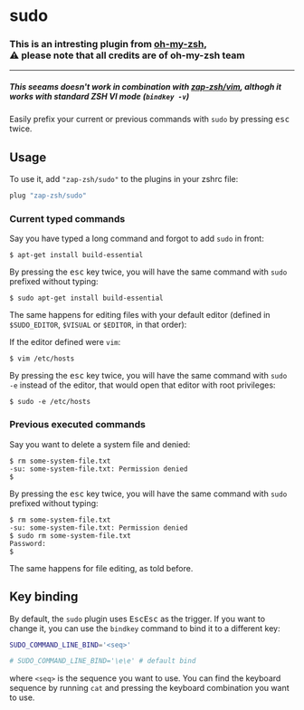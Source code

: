 # sudo

### This is an intresting plugin from [oh-my-zsh](https://github.com/ohmyzsh/ohmyzsh/tree/master/plugins/sudo),<BR>⚠️ please note that all credits are of oh-my-zsh team

---

##### This seeams doesn't work in combination with [zap-zsh/vim](https://github.com/zap-zsh/vim), althogh it works with standard ZSH VI mode (`bindkey -v`)

Easily prefix your current or previous commands with `sudo` by pressing <kbd>esc</kbd> twice.

## Usage

To use it, add `"zap-zsh/sudo"` to the plugins in your zshrc file:

```zsh
plug "zap-zsh/sudo"
```

### Current typed commands

Say you have typed a long command and forgot to add `sudo` in front:

```console
$ apt-get install build-essential
```

By pressing the <kbd>esc</kbd> key twice, you will have the same command with `sudo` prefixed without typing:

```console
$ sudo apt-get install build-essential
```

The same happens for editing files with your default editor (defined in `$SUDO_EDITOR`, `$VISUAL` or `$EDITOR`, in that order):

If the editor defined were `vim`:

```console
$ vim /etc/hosts
```

By pressing the <kbd>esc</kbd> key twice, you will have the same command with `sudo -e` instead of the editor, that would open that editor with root privileges:

```console
$ sudo -e /etc/hosts
```

### Previous executed commands

Say you want to delete a system file and denied:

```console
$ rm some-system-file.txt
-su: some-system-file.txt: Permission denied
$
```

By pressing the <kbd>esc</kbd> key twice, you will have the same command with `sudo` prefixed without typing:

```console
$ rm some-system-file.txt
-su: some-system-file.txt: Permission denied
$ sudo rm some-system-file.txt
Password:
$
```

The same happens for file editing, as told before.

## Key binding

By default, the `sudo` plugin uses <kbd>Esc</kbd><kbd>Esc</kbd> as the trigger.
If you want to change it, you can use the `bindkey` command to bind it to a different key:

```sh
SUDO_COMMAND_LINE_BIND='<seq>'

# SUDO_COMMAND_LINE_BIND='\e\e' # default bind
```

where `<seq>` is the sequence you want to use. You can find the keyboard sequence
by running `cat` and pressing the keyboard combination you want to use.

